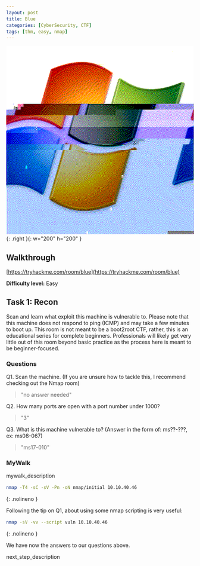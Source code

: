 ```yaml
---
layout: post
title: Blue
categories: [CyberSecurity, CTF]
tags: [thm, easy, nmap]
---
```

![Blue](./assets/blue.gif){: .right }{: w="200" h="200" }
## Walkthrough
[https://tryhackme.com/room/blue](https://tryhackme.com/room/blue)

**Difficulty level:** Easy

## Task 1: Recon
Scan and learn what exploit this machine is vulnerable to. Please note that this machine does not respond to ping (ICMP) and may take a few minutes to boot up. This room is not meant to be a boot2root CTF, rather, this is an educational series for complete beginners. Professionals will likely get very little out of this room beyond basic practice as the process here is meant to be beginner-focused.


### Questions

Q1. Scan the machine. (If you are unsure how to tackle this, I recommend checking out the Nmap room)

> "no answer needed"

Q2. How many ports are open with a port number under 1000?

> "3"

Q3. What is this machine vulnerable to? (Answer in the form of: ms??-???, ex: ms08-067)

> "ms17-010"


### MyWalk

mywalk_description

```bash
nmap -T4 -sC -sV -Pn -oN nmap/initial 10.10.40.46
```
{: .nolineno }

Following the tip on Q1, about using some nmap scripting is very useful:

```bash
nmap -sV -vv --script vuln 10.10.40.46
```
{: .nolineno }

We have now the answers to our questions above.

next_step_description